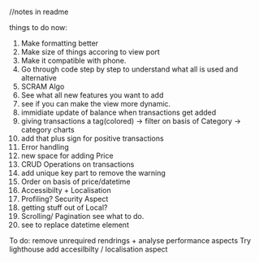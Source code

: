 //notes in readme

things to do now:

1. Make formatting better
2. Make size of things accoring to view port
3. Make it compatible with phone.
4. Go through code step by step to understand what all is used and alternative
5. SCRAM Algo
6. See what all new features you want to add
7. see if you can make the view more dynamic.
8. immidiate update of balance when transactions get added
9. giving transactions a tag(colored) -> filter on basis of Category -> category charts
10. add that plus sign for positive transactions
11. Error handling
12. new space for adding Price
13. CRUD Operations on transactions
14. add unique key part to remove the warning
15. Order on basis of price/datetime
16. Accessibilty + Localisation
17. Profiling? Security Aspect
18. getting stuff out of Local?
19. Scrolling/ Pagination see what to do.
20. see to replace datetime element

To do: remove unrequired rendrings + analyse performance aspects
Try lighthouse
add accesilbilty / localisation aspect
